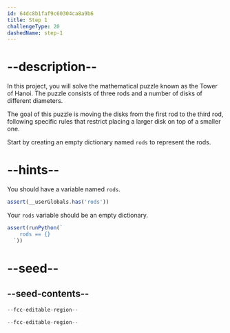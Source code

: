 ```yaml
---
id: 64dc8b1faf9c60304ca8a9b6
title: Step 1
challengeType: 20
dashedName: step-1
---
```


# --description--

In this project, you will solve the mathematical puzzle known as the Tower of Hanoi. The puzzle consists of three rods and a number of disks of different diameters.

The goal of this puzzle is moving the disks from the first rod to the third rod, following specific rules that restrict placing a larger disk on top of a smaller one.

Start by creating an empty dictionary named `rods` to represent the rods. 

# --hints--

You should have a variable named `rods`.

```js
assert(__userGlobals.has('rods'))
```

Your `rods` variable should be an empty dictionary.

```js
assert(runPython(`
    rods == {}
  `))
```

# --seed--

## --seed-contents--

```py
--fcc-editable-region--

--fcc-editable-region--
```
